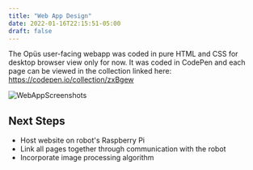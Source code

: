 ```yaml
---
title: "Web App Design"
date: 2022-01-16T22:15:51-05:00
draft: false
---
```


The Opüs user-facing webapp was coded in pure HTML and CSS for desktop browser view only for now. It was coded in CodePen and each page can be viewed in the collection linked here: 
https://codepen.io/collection/zxBgew


![WebAppScreenshots](/blog/WebApp/OpusWebAppScreenshotStates.png)


Next Steps
-----
* Host website on robot's Raspberry Pi
* Link all pages together through communication with the robot
* Incorporate image processing algorithm
